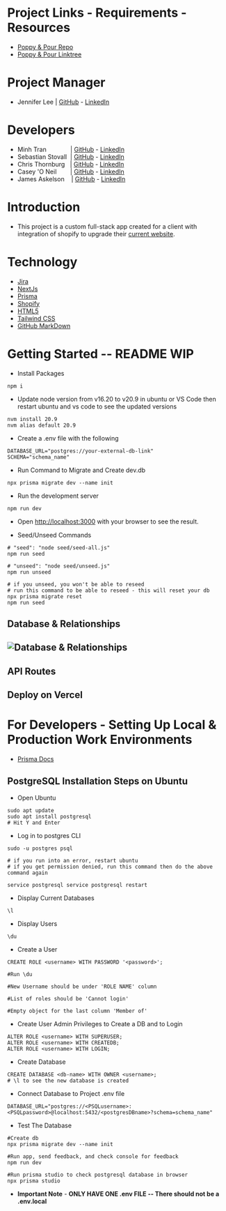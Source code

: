 # Project Links - Requirements - Resources
- [Poppy & Pour Repo](<https://github.com/itsmingyoo/poppy-and-pour/tree/main>)
- [Poppy & Pour Linktree](https://linktr.ee/poppyandpour)

# Project Manager
- Jennifer Lee | [GitHub](https://github.com/CodeJellee) - [LinkedIn](https://www.linkedin.com/in/lee-pac-swe/)
# Developers
- Minh Tran $~~~~~~~~~~~~~$| [GitHub](https://github.com/itsmingyoo) - [LinkedIn](https://www.linkedin.com/in/minh-tran-36501a251/)
- Sebastian Stovall $~$| [GitHub](https://github.com/SebastianStovall) - [LinkedIn](https://www.linkedin.com/in/sebastian-stovall-a17a8a211/)
- Chris Thornburg $~~$|  [GitHub](https://github.com/CJThornburg) - [LinkedIn](https://www.linkedin.com/in/chris-thornburg-swe/)
- Casey 'O Neil $~~~~~~~$| [GitHub](https://github.com/Spoctex) - [LinkedIn](https://www.linkedin.com/in/casey-o-neil-993b7228a/)
- James Askelson $~~~$| [GitHub](https://github.com/JamesAskelson) - [LinkedIn](https://www.linkedin.com/in/james-askelson-bb4b6928a/)

# Introduction
- This project is a custom full-stack app created for a client with integration of shopify to upgrade their [current website](https://poppyandpour.com/).

# Technology
- [Jira](https://www.atlassian.com/software/jira)
- [NextJs](https://nextjs.org/)
- [Prisma](https://www.prisma.io/)
- [Shopify](https://www.shopify.com/)
- [HTML5](https://html.com/html5/)
- [Tailwind CSS](https://tailwindcss.com/)
- [GitHub MarkDown](https://docs.github.com/en/get-started/writing-on-github/getting-started-with-writing-and-formatting-on-github/basic-writing-and-formatting-syntax)

# Getting Started -- README WIP

- Install Packages
```
npm i
```

- Update node version from v16.20 to v20.9 in ubuntu or VS Code then restart ubuntu and vs code to see the updated versions
```
nvm install 20.9
nvm alias default 20.9
```

- Create a .env file with the following
```
DATABASE_URL="postgres://your-external-db-link"
SCHEMA="schema_name"
```

- Run Command to Migrate and Create dev.db
```
npx prisma migrate dev --name init
```

- Run the development server
```
npm run dev
```

- Open [http://localhost:3000](http://localhost:3000) with your browser to see the result.

- Seed/Unseed Commands
```
# "seed": "node seed/seed-all.js"
npm run seed

# "unseed": "node seed/unseed.js"
npm run unseed

# if you unseed, you won't be able to reseed
# run this command to be able to reseed - this will reset your db
npx prisma migrate reset
npm run seed
```

## Database & Relationships
## ![Database & Relationships](https://i.imgur.com/mX43A8u.png)

## API Routes

## Deploy on Vercel

# For Developers - Setting Up Local & Production Work Environments
- [Prisma Docs](https://www.prisma.io/dataguide/postgresql/setting-up-a-local-postgresql-database)

## PostgreSQL Installation Steps on Ubuntu
- Open Ubuntu
```
sudo apt update
sudo apt install postgresql
# Hit Y and Enter
```

- Log in to postgres CLI
```
sudo -u postgres psql

# if you run into an error, restart ubuntu
# if you get permission denied, run this command then do the above command again

service postgresql service postgresql restart
```

- Display Current Databases
```
\l
```

- Display Users
```
\du
```

- Create a User
```
CREATE ROLE <username> WITH PASSWORD '<password>';

#Run \du

#New Username should be under 'ROLE NAME' column

#List of roles should be 'Cannot login'

#Empty object for the last column 'Member of'
```

- Create User Admin Privileges to Create a DB and to Login
```
ALTER ROLE <username> WITH SUPERUSER;
ALTER ROLE <username> WITH CREATEDB;
ALTER ROLE <username> WITH LOGIN;
```

- Create Database
```
CREATE DATABASE <db-name> WITH OWNER <username>;
# \l to see the new database is created
```

- Connect Database to Project .env file
```
DATABASE_URL="postgres://<PSQLusername>:<PSQLpassword>@localhost:5432/<postgresDBname>?schema=schema_name"
```

- Test The Database
```
#Create db
npx prisma migrate dev --name init

#Run app, send feedback, and check console for feedback
npm run dev

#Run prisma studio to check postgresql database in browser
npx prisma studio
```

- **Important Note** - **ONLY HAVE ONE .env FILE -- There should not be a .env.local**
